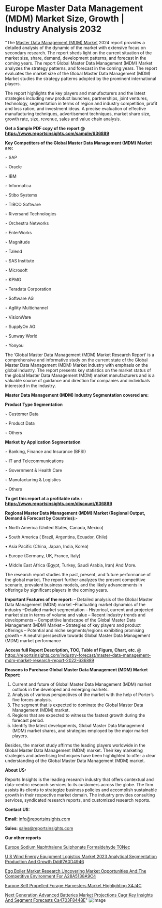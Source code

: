 # Europe Master Data Management (MDM) Market Size, Growth | Industry Analysis 2032

"The <a href=https://www.reportsinsights.com/sample/636889>Master Data Management (MDM) Market</a> 2024 report provides a detailed analysis of the dynamic of the market with extensive focus on secondary research. The report sheds light on the current situation of the market size, share, demand, development patterns, and forecast in the coming years. The report Global Master Data Management (MDM) Market analyzes the strategy patterns, and forecast in the coming years. The report evaluates the market size of the Global Master Data Management (MDM) Market studies the strategy patterns adopted by the prominent international players.

The report highlights the key players and manufacturers and the latest strategies including new product launches, partnerships, joint ventures, technology, segmentation in terms of region and industry competition, profit and loss ration, and investment ideas. A precise evaluation of effective manufacturing techniques, advertisement techniques, market share size, growth rate, size, revenue, sales and value chain analysis.

<strong>Get a Sample PDF copy of the report @ <a href=https://www.reportsinsights.com/sample/636889 style=color:#0000ff;>https://www.reportsinsights.com/sample/636889</a></strong>

<strong>Key Competitors of the Global Master Data Management (MDM) Market are:</strong>

‣ SAP

‣ Oracle

‣ IBM

‣ Informatica

‣ Stibo Systems

‣ TIBCO Software

‣ Riversand Technologies

‣ Orchestra Networks

‣ EnterWorks

‣ Magnitude

‣ Talend

‣ SAS Institute

‣ Microsoft

‣ KPMG

‣ Teradata Corporation

‣ Software AG

‣ Agility Multichannel

‣ VisionWare

‣ SupplyOn AG

‣ Sunway World

‣ Yonyou

The ‘Global Master Data Management (MDM) Market Research Report’ is a comprehensive and informative study on the current state of the Global Master Data Management (MDM) Market industry with emphasis on the global industry. The report presents key statistics on the market status of the global Master Data Management (MDM) market manufacturers and is a valuable source of guidance and direction for companies and individuals interested in the industry.

<strong>Master Data Management (MDM) Industry Segmentation covered are:</strong>

<strong>Product Type Segmentation</strong>

‣    Customer Data

‣ Product Data

‣ Others

<strong>Market by Application Segmentation</strong>

‣   Banking, Finance and Insurance (BFSI)

‣ IT and Telecommunications

‣ Government & Health Care

‣ Manufacturing & Logistics

‣ Others

<strong>To get this report at a profitable rate.: <a href=https://www.reportsinsights.com/discount/636889 style=color:#0000ff;>https://www.reportsinsights.com/discount/636889</a></strong>

<strong>Regional Master Data Management (MDM) Market (Regional Output, Demand &amp; Forecast by Countries):-</strong>

• North America (United States, Canada, Mexico)

• South America ( Brazil, Argentina, Ecuador, Chile)

• Asia Pacific (China, Japan, India, Korea)

• Europe (Germany, UK, France, Italy)

• Middle East Africa (Egypt, Turkey, Saudi Arabia, Iran) And More.

The research report studies the past, present, and future performance of the global market. The report further analyzes the present competitive scenario, prevalent business models, and the likely advancements in offerings by significant players in the coming years.

<strong>Important Features of the report:</strong>
– Detailed analysis of the Global Master Data Management (MDM) market
–Fluctuating market dynamics of the industry
–Detailed market segmentation
– Historical, current and projected market size in terms of volume and value
– Recent industry trends and developments
– Competitive landscape of the Global Master Data Management (MDM) Market
– Strategies of key players and product offerings
– Potential and niche segments/regions exhibiting promising growth
– A neutral perspective towards Global Master Data Management (MDM) market performance

<strong>Access full Report Description, TOC, Table of Figure, Chart, etc. </strong>@   <a href=https://reportsinsights.com/industry-forecast/master-data-management-mdm-market-research-report-2022-636889 style=color:#0000ff;>https://reportsinsights.com/industry-forecast/master-data-management-mdm-market-research-report-2022-636889</a>

<strong>Reasons to Purchase Global Master Data Management (MDM) Market Report:</strong>
1. Current and future of Global Master Data Management (MDM) market outlook in the developed and emerging markets.
2. Analysis of various perspectives of the market with the help of Porter’s five forces analysis.
3. The segment that is expected to dominate the Global Master Data Management (MDM) market.
4. Regions that are expected to witness the fastest growth during the forecast period.
5. Identify the latest developments, Global Master Data Management (MDM) market shares, and strategies employed by the major market players.

Besides, the market study affirms the leading players worldwide in the Global Master Data Management (MDM) market. Their key marketing strategies and advertising techniques have been highlighted to offer a clear understanding of the Global Master Data Management (MDM) market.

<strong><strong>About US</strong>:</strong>

Reports Insights is the leading research industry that offers contextual and data-centric research services to its customers across the globe. The firm assists its clients to strategize business policies and accomplish sustainable growth in their respective market domain. The industry provides consulting services, syndicated research reports, and customized research reports.

<strong>Contact US:</strong>

<p class=><b>Email:</b> <a href=mailto:info@reportsinsights.com>info@reportsinsights.com</a></p>
<p class=><b>Sales:</b> <a href=mailto:sales@reportsinsights.com>sales@reportsinsights.com</a></p>

<strong>Our other reports</strong>

<a href=https://www.linkedin.com/pulse/europe-sodium-naphthalene-sulphonate-formaldehyde-t0nec/>Europe Sodium Naphthalene Sulphonate Formaldehyde T0Nec</a>

<a href=https://medium.com/@aanarkumar6/u-s-wind-energy-equipment-logistics-market-2023-analytical-segmentation-production-and-growth-dddf7a0d4946>U S Wind Energy Equipment Logistics Market 2023 Analytical Segmentation Production And Growth Dddf7A0D4946</a>

<a href=https://medium.com/@jadhaosuchit578/egg-boiler-market-research-uncovering-market-opportunities-and-the-competitive-environment-for-a28a5138a9c4>Egg Boiler Market Research Uncovering Market Opportunities And The Competitive Environment For A28A5138A9C4</a>

<a href=https://www.linkedin.com/pulse/europe-self-propelled-forage-harvesters-market-highlighting-x4j4c/>Europe Self Propelled Forage Harvesters Market Highlighting X4J4C</a>

<a href=https://medium.com/@gd336335/next-generation-advanced-batteries-market-projections-cagr-key-insights-and-segment-forecasts-ca4703f8448e>Next Generation Advanced Batteries Market Projections Cagr Key Insights And Segment Forecasts Ca4703F8448E</a>"
![image](https://github.com/Reportsinsights123/RIgrowth/assets/158415881/eb22e18b-a04d-405a-ba9d-82efa164ccb8)
